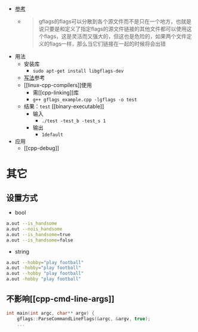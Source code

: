 - [参考](https://zhuanlan.zhihu.com/p/108477489)
  - > gflags的flags可以分散到各个源文件而不是只在一个地方，也就是说只要是和定义了指定flags的源文件链接的其他文件都可以使用这个flags，这是灵活而又强大的，但这也是危险的，如果两个文件定义的flags一样，那么当它们链接在一起的时候将会出错
- 用法
  - 安装库
    - `sudo apt-get install libgflags-dev`
  - [写法](gflags_example.cpp)参考
  - [[linux-cpp-compilers]]使用
    - 需[[cpp-linking]]库
    - `g++ gflags_example.cpp -lgflags -o test`
  - 结果：`test` [[binary-executable]]
    - 输入
      - `./test -test_b -test_s 1`
    - 输出
      - `1default`
- 应用
  - [[cpp-debug]]
# 其它
## 设置方式
- bool
```sh
a.out --is_handsome
a.out --nois_handsome
a.out --is_handsome=true
a.out --is_handsome=false
```
- string
```sh
a.out --hobby="play football"
a.out -hobby="play football"
a.out --hobby "play football"
a.out -hobby "play football"
```
## 不影响[[cpp-cmd-line-args]]
```cpp
int main(int argc, char** argv) {
    gflags::ParseCommandLineFlags(&argc, &argv, true);
    ...
```